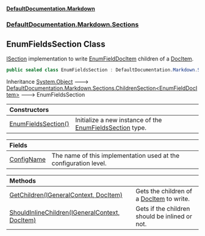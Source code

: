 #### [DefaultDocumentation\.Markdown](../../../../index.md 'index')
### [DefaultDocumentation\.Markdown\.Sections](../../../../index.md#DefaultDocumentation.Markdown.Sections 'DefaultDocumentation\.Markdown\.Sections')

## EnumFieldsSection Class

[ISection](https://github.com/Doraku/DefaultDocumentation/blob/master/documentation/api/DefaultDocumentation/Api/ISection/index.md 'DefaultDocumentation\.Api\.ISection') implementation to write [EnumFieldDocItem](https://github.com/Doraku/DefaultDocumentation/blob/master/documentation/api/DefaultDocumentation/Models/Members/EnumFieldDocItem/index.md 'DefaultDocumentation\.Models\.Members\.EnumFieldDocItem') children of a [DocItem](https://github.com/Doraku/DefaultDocumentation/blob/master/documentation/api/DefaultDocumentation/Models/DocItem/index.md 'DefaultDocumentation\.Models\.DocItem')\.

```csharp
public sealed class EnumFieldsSection : DefaultDocumentation.Markdown.Sections.ChildrenSection<DefaultDocumentation.Models.Members.EnumFieldDocItem>
```

Inheritance [System\.Object](https://learn.microsoft.com/en-us/dotnet/api/system.object 'System\.Object') &#129106; [DefaultDocumentation\.Markdown\.Sections\.ChildrenSection&lt;](../ChildrenSection_T_/index.md 'DefaultDocumentation\.Markdown\.Sections\.ChildrenSection\<T\>')[EnumFieldDocItem](https://github.com/Doraku/DefaultDocumentation/blob/master/documentation/api/DefaultDocumentation/Models/Members/EnumFieldDocItem/index.md 'DefaultDocumentation\.Models\.Members\.EnumFieldDocItem')[&gt;](../ChildrenSection_T_/index.md 'DefaultDocumentation\.Markdown\.Sections\.ChildrenSection\<T\>') &#129106; EnumFieldsSection

| Constructors | |
| :--- | :--- |
| [EnumFieldsSection\(\)](EnumFieldsSection().md 'DefaultDocumentation\.Markdown\.Sections\.EnumFieldsSection\.EnumFieldsSection\(\)') | Initialize a new instance of the [EnumFieldsSection](index.md 'DefaultDocumentation\.Markdown\.Sections\.EnumFieldsSection') type\. |

| Fields | |
| :--- | :--- |
| [ConfigName](ConfigName.md 'DefaultDocumentation\.Markdown\.Sections\.EnumFieldsSection\.ConfigName') | The name of this implementation used at the configuration level\. |

| Methods | |
| :--- | :--- |
| [GetChildren\(IGeneralContext, DocItem\)](GetChildren(IGeneralContext,DocItem).md 'DefaultDocumentation\.Markdown\.Sections\.EnumFieldsSection\.GetChildren\(DefaultDocumentation\.IGeneralContext, DefaultDocumentation\.Models\.DocItem\)') | Gets the children of a [DocItem](https://github.com/Doraku/DefaultDocumentation/blob/master/documentation/api/DefaultDocumentation/Models/DocItem/index.md 'DefaultDocumentation\.Models\.DocItem') to write\. |
| [ShouldInlineChildren\(IGeneralContext, DocItem\)](ShouldInlineChildren(IGeneralContext,DocItem).md 'DefaultDocumentation\.Markdown\.Sections\.EnumFieldsSection\.ShouldInlineChildren\(DefaultDocumentation\.IGeneralContext, DefaultDocumentation\.Models\.DocItem\)') | Gets if the children should be inlined or not\. |
